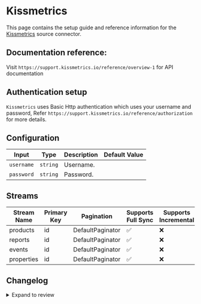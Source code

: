 # Kissmetrics
This page contains the setup guide and reference information for the [Kissmetrics](https://app.kissmetrics.io/) source connector.

## Documentation reference:
Visit `https://support.kissmetrics.io/reference/overview-1` for API documentation

## Authentication setup
`Kissmetrics` uses Basic Http authentication which uses your username and password,
Refer `https://support.kissmetrics.io/reference/authorization` for more details.

## Configuration

| Input | Type | Description | Default Value |
|-------|------|-------------|---------------|
| `username` | `string` | Username.  |  |
| `password` | `string` | Password.  |  |

## Streams
| Stream Name | Primary Key | Pagination | Supports Full Sync | Supports Incremental |
|-------------|-------------|------------|---------------------|----------------------|
| products | id | DefaultPaginator | ✅ |  ❌  |
| reports | id | DefaultPaginator | ✅ |  ❌  |
| events | id | DefaultPaginator | ✅ |  ❌  |
| properties | id | DefaultPaginator | ✅ |  ❌  |

## Changelog

<details>
  <summary>Expand to review</summary>

| Version | Date | Pull Request | Subject |
|---------| ------------ | --- | ---------------- |
| 0.0.34  | 2025-09-05 | [65966](https://github.com/airbytehq/airbyte/pull/65966) | Update to CDK v7.0.0 |
| 0.0.33  | 2025-08-23 | [65336](https://github.com/airbytehq/airbyte/pull/65336) | Update dependencies |
| 0.0.32  | 2025-08-09 | [64606](https://github.com/airbytehq/airbyte/pull/64606) | Update dependencies |
| 0.0.31  | 2025-08-02 | [64174](https://github.com/airbytehq/airbyte/pull/64174) | Update dependencies |
| 0.0.30  | 2025-07-26 | [63903](https://github.com/airbytehq/airbyte/pull/63903) | Update dependencies |
| 0.0.29  | 2025-07-19 | [63516](https://github.com/airbytehq/airbyte/pull/63516) | Update dependencies |
| 0.0.28  | 2025-07-12 | [63147](https://github.com/airbytehq/airbyte/pull/63147) | Update dependencies |
| 0.0.27  | 2025-07-05 | [62558](https://github.com/airbytehq/airbyte/pull/62558) | Update dependencies |
| 0.0.26  | 2025-06-21 | [61819](https://github.com/airbytehq/airbyte/pull/61819) | Update dependencies |
| 0.0.25  | 2025-06-14 | [61158](https://github.com/airbytehq/airbyte/pull/61158) | Update dependencies |
| 0.0.24  | 2025-05-24 | [60632](https://github.com/airbytehq/airbyte/pull/60632) | Update dependencies |
| 0.0.23  | 2025-05-10 | [59246](https://github.com/airbytehq/airbyte/pull/59246) | Update dependencies |
| 0.0.22  | 2025-04-26 | [58799](https://github.com/airbytehq/airbyte/pull/58799) | Update dependencies |
| 0.0.21  | 2025-04-19 | [57730](https://github.com/airbytehq/airbyte/pull/57730) | Update dependencies |
| 0.0.20  | 2025-04-05 | [57030](https://github.com/airbytehq/airbyte/pull/57030) | Update dependencies |
| 0.0.19  | 2025-03-29 | [56673](https://github.com/airbytehq/airbyte/pull/56673) | Update dependencies |
| 0.0.18  | 2025-03-22 | [56035](https://github.com/airbytehq/airbyte/pull/56035) | Update dependencies |
| 0.0.17  | 2025-03-08 | [55504](https://github.com/airbytehq/airbyte/pull/55504) | Update dependencies |
| 0.0.16  | 2025-03-01 | [54790](https://github.com/airbytehq/airbyte/pull/54790) | Update dependencies |
| 0.0.15  | 2025-02-22 | [54353](https://github.com/airbytehq/airbyte/pull/54353) | Update dependencies |
| 0.0.14  | 2025-02-15 | [53839](https://github.com/airbytehq/airbyte/pull/53839) | Update dependencies |
| 0.0.13  | 2025-02-08 | [53244](https://github.com/airbytehq/airbyte/pull/53244) | Update dependencies |
| 0.0.12  | 2025-02-01 | [52742](https://github.com/airbytehq/airbyte/pull/52742) | Update dependencies |
| 0.0.11  | 2025-01-25 | [52225](https://github.com/airbytehq/airbyte/pull/52225) | Update dependencies |
| 0.0.10  | 2025-01-18 | [51789](https://github.com/airbytehq/airbyte/pull/51789) | Update dependencies |
| 0.0.9   | 2025-01-11 | [51206](https://github.com/airbytehq/airbyte/pull/51206) | Update dependencies |
| 0.0.8   | 2024-12-28 | [50597](https://github.com/airbytehq/airbyte/pull/50597) | Update dependencies |
| 0.0.7   | 2024-12-21 | [50096](https://github.com/airbytehq/airbyte/pull/50096) | Update dependencies |
| 0.0.6   | 2024-12-14 | [49600](https://github.com/airbytehq/airbyte/pull/49600) | Update dependencies |
| 0.0.5   | 2024-12-12 | [49247](https://github.com/airbytehq/airbyte/pull/49247) | Update dependencies |
| 0.0.4   | 2024-11-04 | [48151](https://github.com/airbytehq/airbyte/pull/48151) | Update dependencies |
| 0.0.3   | 2024-10-29 | [47756](https://github.com/airbytehq/airbyte/pull/47756) | Update dependencies |
| 0.0.2   | 2024-10-28 | [47650](https://github.com/airbytehq/airbyte/pull/47650) | Update dependencies |
| 0.0.1   | 2024-09-21 | [45839](https://github.com/airbytehq/airbyte/pull/45839) | Initial release by [@btkcodedev](https://github.com/btkcodedev) via Connector Builder |

</details>
